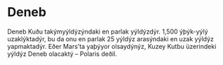 # Deneb

Deneb Kuðu takýmyýldýzýndaki en parlak yýldýzdýr. 1,500 ýþýk-yýlý uzaklýktadýr,
bu da onu en parlak 25 yýldýz arasýndaki en uzak yýldýz yapmaktadýr. Eðer
Mars’ta yaþýyor olsaydýnýz, Kuzey Kutbu üzerindeki yýldýz Deneb olacaktý –
Polaris deðil.

